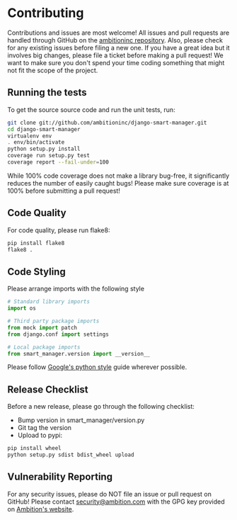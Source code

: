 # Contributing
Contributions and issues are most welcome! All issues and pull requests are
handled through GitHub on the
[ambitioninc repository](https://github.com/ambitioninc/django-smart-manager/issues).
Also, please check for any existing issues before filing a new one. If you have
a great idea but it involves big changes, please file a ticket before making a
pull request! We want to make sure you don't spend your time coding something
that might not fit the scope of the project.

## Running the tests
To get the source source code and run the unit tests, run:
```bash
git clone git://github.com/ambitioninc/django-smart-manager.git
cd django-smart-manager
virtualenv env
. env/bin/activate
python setup.py install
coverage run setup.py test
coverage report --fail-under=100
```

While 100% code coverage does not make a library bug-free, it significantly
reduces the number of easily caught bugs! Please make sure coverage is at 100%
before submitting a pull request!

## Code Quality
For code quality, please run flake8:
```bash
pip install flake8
flake8 .
```

## Code Styling
Please arrange imports with the following style

```python
# Standard library imports
import os

# Third party package imports
from mock import patch
from django.conf import settings

# Local package imports
from smart_manager.version import __version__
```

Please follow
[Google's python style](http://google-styleguide.googlecode.com/svn/trunk/pyguide.html)
guide wherever possible.

## Release Checklist
Before a new release, please go through the following checklist:

* Bump version in smart_manager/version.py
* Git tag the version
* Upload to pypi:
```bash
pip install wheel
python setup.py sdist bdist_wheel upload
```

## Vulnerability Reporting
For any security issues, please do NOT file an issue or pull request on GitHub!
Please contact [security@ambition.com](mailto:security@ambition.com) with the
GPG key provided on [Ambition's website](http://ambition.com/security/).
